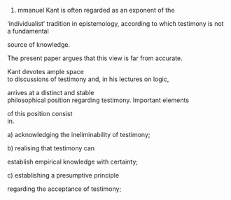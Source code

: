 1. mmanuel Kant is often regarded as an exponent of the

‘individualist’ tradition in epistemology, according to which testimony is not a fundamental

source of knowledge.

The​ ​present​ ​paper​ ​argues​ ​that​ ​this​ ​view​ ​is​ ​far​ ​from​ ​accurate.

Kant​ ​devotes​ ​ample​ ​space  
 to​ ​discussions​ ​of​ ​testimony​ ​and,​ ​in​ ​his​ ​lectures​ ​on​ ​logic,

arrives at a distinct and stable  
 philosophical position regarding testimony.​ ​Important​ ​elements

of​ ​this​ ​position​ ​consist  
 in​.

a\) acknowledging the ineliminability of testimony;

b\) realising that testimony can

establish empirical knowledge with certainty;

c\) establishing a presumptive principle

regarding the acceptance of testimony;

